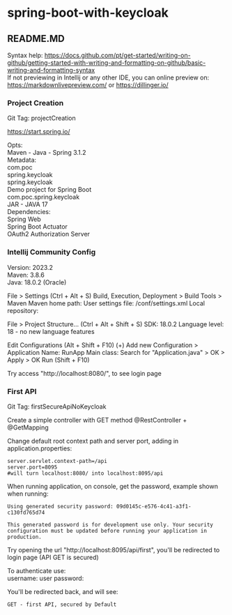 # spring-boot-with-keycloak

## README.MD
Syntax help: https://docs.github.com/pt/get-started/writing-on-github/getting-started-with-writing-and-formatting-on-github/basic-writing-and-formatting-syntax  
If not previewing in Intellij or any other IDE, you can online preview on:
https://markdownlivepreview.com/ or https://dillinger.io/

### Project Creation
Git Tag: projectCreation

https://start.spring.io/

Opts:  
Maven - Java - Spring 3.1.2   
Metadata:  
com.poc  
spring.keycloak  
spring.keycloak  
Demo project for Spring Boot  
com.poc.spring.keycloak  
JAR - JAVA 17  
Dependencies:  
Spring Web  
Spring Boot Actuator  
OAuth2 Authorization Server

### Intellij Community Config
Version: 2023.2  
Maven: 3.8.6  
Java: 18.0.2 (Oracle)

File > Settings (Ctrl + Alt + S)
Build, Execution, Deployment > Build Tools > Maven
Maven home path: <Folder to local Maven>
User settings file: <Folder to local Maven>/conf/settings.xml
Local repository: <Custom moven local repository folder if you want>

File > Project Structure... (Ctrl + Alt + Shift + S)
SDK: 18.0.2
Language level: 18 - no new language features

Edit Configurations (Alt + Shift + F10)
(+) Add new Configuration > Application
Name: RunApp
Main class: Search for "Application.java" > OK > Apply > OK
Run (Shift + F10)

Try access "http://localhost:8080/", to see login page

### First API
Git Tag: firstSecureApiNoKeycloak

Create a simple controller with GET method @RestController + @GetMapping

Change default root context path and server port, adding in application.properties:
```
server.servlet.context-path=/api
server.port=8095
#will turn localhost:8080/ into localhost:8095/api
```

When running application, on console, get the password, example shown when running:
```
Using generated security password: 09d0145c-e576-4c41-a3f1-c130fd765d74

This generated password is for development use only. Your security configuration must be updated before running your application in production.
```

Try opening the url "http://localhost:8095/api/first", you'll be redirected to login page (API GET is secured)

To authenticate use:  
username: user
password: <password you got from console>

You'll be redirected back, and will see:
```
GET - first API, secured by Default
```
